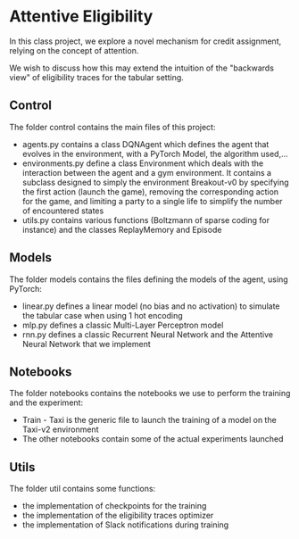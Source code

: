 # Attentive Eligibility

In this class project, we explore a novel mechanism for credit assignment, relying on the concept of attention.

We wish to discuss how this may extend the intuition of the "backwards view" of eligibility traces for the tabular setting.

## Control

The folder control contains the main files of this project:
- agents.py contains a class DQNAgent which defines the agent that evolves in the environment, with a PyTorch Model, the algorithm used,...
- environments.py define a class Environment which deals with the interaction between the agent and a gym environment. It contains a subclass designed to simply the environment Breakout-v0 by specifying the first action (launch the game), removing the corresponding action for the game, and limiting a party to a single life to simplify the number of encountered states
- utils.py contains various functions (Boltzmann of sparse coding for instance) and the classes ReplayMemory and Episode

## Models

The folder models contains the files defining the models of the agent, using PyTorch:
- linear.py defines a linear model (no bias and no activation) to simulate the tabular case when using 1 hot encoding
- mlp.py defines a classic Multi-Layer Perceptron model
- rnn.py defines a classic Recurrent Neural Network and the Attentive Neural Network that we implement

## Notebooks

The folder notebooks contains the notebooks we use to perform the training and the experiment:
- Train - Taxi is the generic file to launch the training of a model on the Taxi-v2 environment
- The other notebooks contain some of the actual experiments launched

## Utils

The folder util contains some functions:
- the implementation of checkpoints for the training
- the implementation of the eligibility traces optimizer
- the implementation of Slack notifications during training